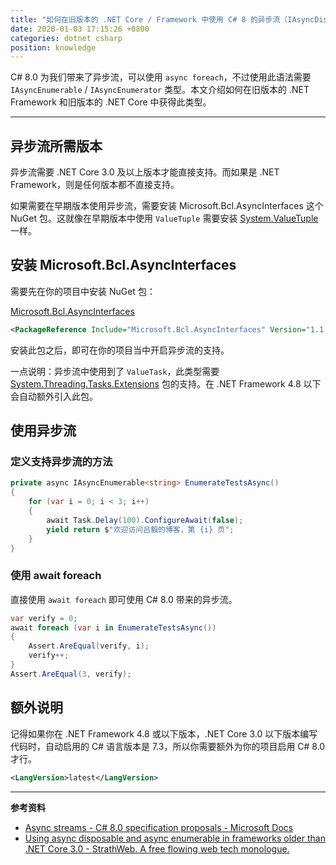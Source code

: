 ```yaml
---
title: "如何在旧版本的 .NET Core / Framework 中使用 C# 8 的异步流（IAsyncDisposable / IAsyncEnumerable / IAsyncEnumerator）"
date: 2020-01-03 17:15:26 +0800
categories: dotnet csharp
position: knowledge
---
```


C# 8.0 为我们带来了异步流，可以使用 `async foreach`，不过使用此语法需要 `IAsyncEnumerable` / `IAsyncEnumerator` 类型。本文介绍如何在旧版本的 .NET Framework 和旧版本的 .NET Core 中获得此类型。

---

<div id="toc"></div>

## 异步流所需版本

异步流需要 .NET Core 3.0 及以上版本才能直接支持。而如果是 .NET Framework，则是任何版本都不直接支持。

如果需要在早期版本使用异步流，需要安装 Microsoft.Bcl.AsyncInterfaces 这个 NuGet 包。这就像在早期版本中使用 `ValueTuple` 需要安装 [System.ValueTuple](https://www.nuget.org/packages/System.ValueTuple/) 一样。

## 安装 Microsoft.Bcl.AsyncInterfaces

需要先在你的项目中安装 NuGet 包：

[Microsoft.Bcl.AsyncInterfaces](https://www.nuget.org/packages/Microsoft.Bcl.AsyncInterfaces/)

```xml
<PackageReference Include="Microsoft.Bcl.AsyncInterfaces" Version="1.1.0" />
```

安装此包之后，即可在你的项目当中开启异步流的支持。

一点说明：异步流中使用到了 `ValueTask`，此类型需要 [System.Threading.Tasks.Extensions](https://www.nuget.org/packages/System.Threading.Tasks.Extensions) 包的支持。在 .NET Framework 4.8 以下会自动额外引入此包。

## 使用异步流

### 定义支持异步流的方法

```csharp
private async IAsyncEnumerable<string> EnumerateTestsAsync()
{
    for (var i = 0; i < 3; i++)
    {
        await Task.Delay(100).ConfigureAwait(false);
        yield return $"欢迎访问吕毅的博客，第 {i} 页";
    }
}
```

### 使用 await foreach

直接使用 `await foreach` 即可使用 C# 8.0 带来的异步流。

```csharp
var verify = 0;
await foreach (var i in EnumerateTestsAsync())
{
    Assert.AreEqual(verify, i);
    verify++;
}
Assert.AreEqual(3, verify);
```

## 额外说明

记得如果你在 .NET Framework 4.8 或以下版本，.NET Core 3.0 以下版本编写代码时，自动启用的 C# 语言版本是 7.3，所以你需要额外为你的项目启用 C# 8.0 才行。

```xml
<LangVersion>latest</LangVersion>
```

---

**参考资料**

- [Async streams - C# 8.0 specification proposals - Microsoft Docs](https://docs.microsoft.com/en-us/dotnet/csharp/language-reference/proposals/csharp-8.0/async-streams)
- [Using async disposable and async enumerable in frameworks older than .NET Core 3.0 - StrathWeb. A free flowing web tech monologue.](https://www.strathweb.com/2019/11/using-async-disposable-and-async-enumerable-in-frameworks-older-than-net-core-3-0/)
